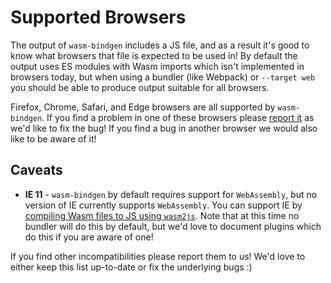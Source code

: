 # Supported Browsers

The output of `wasm-bindgen` includes a JS file, and as a result it's good to
know what browsers that file is expected to be used in! By default the output
uses ES modules with Wasm imports which isn't implemented in browsers today,
but when using a bundler (like Webpack) or `--target web` you should be able
to produce output suitable for all browsers.

Firefox, Chrome, Safari, and Edge browsers are all supported by
`wasm-bindgen`. If you find a problem in one of these browsers please [report
it] as we'd like to fix the bug! If you find a bug in another browser we would
also like to be aware of it!

## Caveats

* **IE 11** - `wasm-bindgen` by default requires support for
  `WebAssembly`, but no version of IE currently supports `WebAssembly`. You can
  support IE by [compiling Wasm files to JS using `wasm2js`][w2js]. Note that
  at this time no bundler will do this by default, but we'd love to document
  plugins which do this if you are aware of one!

If you find other incompatibilities please report them to us! We'd love to
either keep this list up-to-date or fix the underlying bugs :)

[report it]: https://github.com/wasm-bindgen/wasm-bindgen/issues/new
[w2js]: https://github.com/WebAssembly/binaryen
